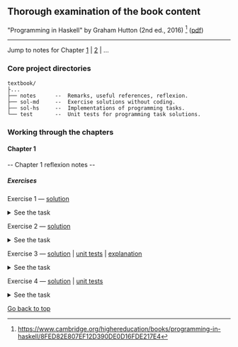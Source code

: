 ## Thorough examination of the book content

"Programming in Haskell" by Graham Hutton (2nd ed., 2016) [^book-website] ([pdf](https://mega.nz/file/b10XkKKD#XLhYfT7GBsJsCgL3Nw0zCKkGzBAAvN2XbiSoIriIK-Y))

---

Jump to notes for Chapter [1](#ch1) | [2](#ch2) | ...


### Core project directories

```
textbook/
├...
├── notes      --  Remarks, useful references, reflexion.
├── sol-md     --  Exercise solutions without coding.
├── sol-hs     --  Implementations of programming tasks.
└── test       --  Unit tests for programming task solutions.
```

### Working through the chapters

<a name="ch1"></a>
#### Chapter 1

-- Chapter 1 reflexion notes --

##### Exercises

Exercise 1 &mdash; [solution](./sol-md/Chap1ex1.md)

<details>
<summary>See the task</summary>

There are two possible calculations for the nested application of the `double (double 2)` function on pages 3-4.

Give another possible calculation for the result of `double (double 2)`.

</details>

Exercise 2 &mdash; [solution](./sol-md/Chap1ex2.md)

<details>
<summary>See the task</summary>

Here the `sum` function implementation:
```
sum :: Num x => [x] -> x
sum [] = 0
sum (x:xs) = x + sum xs
```

Show that `sum [x] = x` for any number x.

</details>

Exercise 3 &mdash; [solution](./sol-hs/Chap1ex3.hs) | [unit tests](./test/Chap1ex3test.hs) | [explanation](./sol-md/Chap1ex3.md) 

<details>
<summary>See the task</summary>

Define a function product that produces the product of a list of numbers, and show using your definition that `product [2,3,4] = 24`.

</details>

Exercise 4 &mdash; [solution](./sol-hs/Chap1ex4.hs) | [unit tests](./test/Chap1ex4test.hs)

<details>
<summary>See the task</summary>
Suppose that we define a function called `qsort` by the following two equations:
```
qsort [] = []
qsort (x:xs) = qsort smaller ++ [x] ++ qsort larger
               where
                   smaller = [a | a <- xs, a <= x]
                   larger = [b | b <- xs, b > x]
```

How should the definition of the function `qsort` be modified so that it produces a reverse sorted version of a list?

</details>

[Go back to top](#top)

[^book-website]: https://www.cambridge.org/highereducation/books/programming-in-haskell/8FED82E807EF12D390DE0D16FDE217E4
